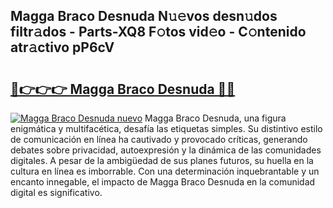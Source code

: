 ## Magga Braco Desnuda N𝚞𝚎vos desn𝚞dos filtr𝚊dos - Parts-XQ8 F𝚘tos vid𝚎o - C𝚘ntenido atr𝚊ctivo pP6cV

# <h2><a href="http://mbb56qk.tromn.icu/?c=Magga+Braco+Desnuda">🔗👉👉👉 Magga Braco Desnuda 🔗🔗</a></h2>

[![Magga Braco Desnuda nuevo](https://i.imgur.com/pEAQMta.gif)](http://mbb56qk.tromn.icu/?c=Magga+Braco+Desnuda)
Magga Braco Desnuda, una figura enigmática y multifacética, desafía las etiquetas simples. Su distintivo estilo de comunicación en línea ha cautivado y provocado críticas, generando debates sobre privacidad, autoexpresión y la dinámica de las comunidades digitales. A pesar de la ambigüedad de sus planes futuros, su huella en la cultura en línea es imborrable. Con una determinación inquebrantable y un encanto innegable, el impacto de Magga Braco Desnuda en la comunidad digital es significativo.
